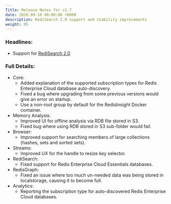 ```yaml
---
Title: Release Notes for v1.7
date: 2020-09-10 00:00:00 +0000
description: RediSearch 2.0 support and stability improvements
weight: 95
---
```


### Headlines:

- Support for [RediSearch 2.0](https://redislabs.com/blog/introducing-redisearch-2-0/)

### Full Details:

- Core:
    - Added explanation of the supported subscription types for Redis Enterprise Cloud database auto-discovery.
    - Fixed a bug where upgrading from some previous versions would give an error on startup.
    - Use a non-root group by default for the RedisInsight Docker container.
- Memory Analysis:
    - Improved UI for offline analysis via RDB file stored in S3.
    - Fixed bug where using RDB stored in S3 sub-folder would fail.
- Browser:
    - Improved support for searching members of large collections (hashes, sets and sorted sets).
- Streams:
    - Improved UX for the handle to resize key selector.
- RediSearch:
    - Fixed support for Redis Enterprise Cloud Essentials databases.
- RedisGraph:
    - Fixed an issue where too much un-needed data was being stored in localstorage, causing it to become full.
- Analytics:
    - Reporting the subscription type for auto-discovered Redis Enterprise Cloud databases.
